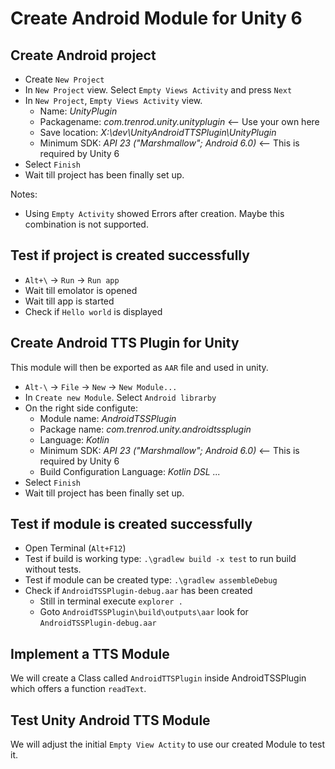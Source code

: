 # Create Android Module for Unity 6

## Create Android project

- Create `New Project`
- In `New Project` view. Select `Empty Views Activity` and press `Next`
- In `New Project`, `Empty Views Activity` view. 
  - Name: *UnityPlugin*
  - Packagename: *com.trenrod.unity.unityplugin* <-- Use your own here
  - Save location: *X:\dev\UnityAndroidTTSPlugin\UnityPlugin*
  - Minimum SDK: *API 23 ("Marshmallow"; Android 6.0)* <-- This is required by Unity 6
- Select `Finish`
- Wait till project has been finally set up.

Notes:
- Using `Empty Activity` showed Errors after creation. Maybe this combination is not supported.

## Test if project is created successfully

- `Alt+\` -> `Run` -> `Run app`
- Wait till emolator is opened
- Wait till app is started
- Check if `Hello world` is displayed

## Create Android TTS Plugin for Unity

This module will then be exported as `AAR` file and used in unity.

- `Alt-\` -> `File` -> `New` -> `New Module...`
- In `Create new Module`. Select `Android librarby`
- On the right side configute:
  - Module name: *AndroidTSSPlugin*
  - Package name: *com.trenrod.unity.androidtssplugin*
  - Language: *Kotlin*
  - Minimum SDK: *API 23 ("Marshmallow"; Android 6.0)* <-- This is required by Unity 6
  - Build Configuration Language: *Kotlin DSL ...*
- Select `Finish`
- Wait till project has been finally set up.

## Test if module is created successfully

- Open Terminal (`Alt+F12`)
- Test if build is working type: `.\gradlew build -x test` to run build without tests.
- Test if module can be created type: `.\gradlew assembleDebug`
- Check if `AndroidTSSPlugin-debug.aar` has been created
  - Still in terminal execute `explorer .`
  - Goto `AndroidTSSPlugin\build\outputs\aar` look for `AndroidTSSPlugin-debug.aar`

## Implement a TTS Module

We will create a Class called `AndroidTTSPlugin` inside AndroidTSSPlugin which offers a function `readText`.



## Test Unity Android TTS Module

We will adjust the initial `Empty View Actity` to use our created Module to test it.
